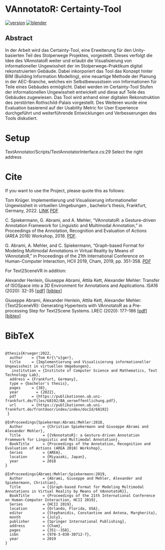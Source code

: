 # VAnnotatoR: Certainty-Tool

[![version](https://img.shields.io/badge/unity-2019.3.0f6-brightgreen)]()
[![blender](https://img.shields.io/badge/blender-yes-orange)](https://www.blender.org/)


## Abstract
In der Arbeit wird das Certainty-Tool, eine Erweiterung für den Unity-basierten Teil des Stolperwege Projektes, vorgestellt. Dieses verfolgt die Idee des VAnnotatoR weiter und erlaubt die Visualisierung von informationeller Ungewissheit der im Stolperwege-Praktikum digital rekonstruierten Gebäude. Dabei inkorporiert das Tool das Konzept hinter BIM (Building Information Modelling), eine neuartige Methode der Planung in der AEC-Branche, welches ein Selbstbewusstsein von Informationen für Teile eines Gebäudes ermöglicht. Dabei werden im Certainty-Tool Stufen der informationellen Ungewissheit entwickelt und diese auf Teile des Gebäudes zugewiesen. Das Tool wird anhand einer digitalen Rekonstruktion des zerstörten Rothschild-Palais vorgestellt. Des Weiteren wurde eine Evaluation basierend auf der Usability Metric for User Experience durchgeführt und weiterführende Entwicklungen und Verbesserungen des Tools diskutiert.

# Setup
TextAnnotator/Scripts/TextAnnotatorInterface.cs:29
Select the right address

# Cite
If you want to use the Project, please quote this as follows:

Tom Krüger. Implementierung und Visualisierung informationeller Ungewissheit in virtuellen Umgebungen , bachelor’s thesis, Frankfurt, Germany, 2022. [LINK](https://publikationen.ub.uni-frankfurt.de/frontdoor/index/index/docId/68192) [PDF](https://publikationen.ub.uni-frankfurt.de/files/68192/BA_veroeffentlichung.pdf)

C. Spiekermann, G. Abrami, and A. Mehler, “VAnnotatoR: a Gesture-driven Annotation Framework for Linguistic and Multimodal Annotation,” in Proceedings of the Annotation, Recognition and Evaluation of Actions (AREA 2018) Workshop, 2018.  [PDF](https://www.texttechnologylab.org/wp-content/uploads/2018/03/VAnnotatoR.pdf).

G. Abrami, A. Mehler, and C. Spiekermann, “Graph-based Format for Modeling Multimodal Annotations in Virtual Reality by Means of VAnnotatoR,” in Proceedings of the 21th International Conference on Human-Computer Interaction, HCII 2019, Cham, 2019, pp. 351-358.
[PDF](https://link.springer.com/content/pdf/10.1007%2F978-3-030-30712-7_44.pdf)

For Text2SceneVR in addition:

Alexander Henlein, Giuseppe Abrami, Attila Kett, Alexander Mehler:
Transfer of ISOSpace into a 3D Environment for Annotations and Applications. ISA16 (2020): 32-35 [[pdf]](http://www.lrec-conf.org/proceedings/lrec2020/workshops/ISA16/pdf/2020.isa-1.4.pdf) [[bibtex]](https://www.aclweb.org/anthology/2020.isa-1.4.bib)

Giuseppe Abrami, Alexander Henlein,  Attila Kett, Alexander Mehler:
{Text2SceneVR}: Generating Hypertexts with VAnnotatoR as a Pre-processing Step for Text2Scene Systems. LREC (2020): 177–186 [[pdf]](https://dl.acm.org/doi/pdf/10.1145/3372923.3404791) [[bibtex]](https://dl.acm.org/doi/abs/10.1145/3372923.3404791)


# BibTeX
```

@thesis{Krueger:2022,
  author    = {Tom Kr{\"u}ger},
  title     = {Implementierung und Visualisierung informationeller Ungewissheit in virtuellen Umgebungen},
   institution = {Institute of Computer Science and Mathematics, Text Technology Lab},
  address = {Frankfurt, Germany},
  type = {bachelor's thesis},
  pages     = {38},
  year        = {2022},
  pdf       = {https://publikationen.ub.uni-frankfurt.de/files/68192/BA_veroeffentlichung.pdf},
  url       = {https://publikationen.ub.uni-frankfurt.de/frontdoor/index/index/docId/68192}
 }

@InProceedings{Spiekerman:Abrami:Mehler:2018,
  Author         = {Christian Spiekermann and Giuseppe Abrami and Alexander Mehler},
  Title          = {{VAnnotatoR}: a Gesture-driven Annotation Framework for Linguistic and Multimodal Annotation},
  BookTitle      = {Proceedings of the Annotation, Recognition and Evaluation of Actions (AREA 2018) Workshop},
  Series         = {AREA},
  location       = {Miyazaki, Japan},
  year           = 2018
}

@InProceedings{Abrami:Mehler:Spiekermann:2019,
  Author         = {Abrami, Giuseppe and Mehler, Alexander and Spiekermann, Christian},
  Title          = {{Graph-based Format for Modeling Multimodal Annotations in Virtual Reality by Means of VAnnotatoR}},
  BookTitle      = {Proceedings of the 21th International Conference on Human-Computer Interaction, HCII 2019},
  Series         = {HCII 2019},
  location       = {Orlando, Florida, USA},
  editor         = {Stephanidis, Constantine and Antona, Margherita},
  month          = {July},
  publisher      = {Springer International Publishing},
  address        = {Cham},
  pages          = {351--358},
  isbn           = {978-3-030-30712-7},
  year           = 2019
}

```
